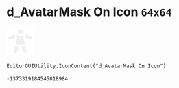 # d_AvatarMask On Icon `64x64`
<img src="/img/d_AvatarMask%20On%20Icon.png" width=64 height=64>

``` CSharp
EditorGUIUtility.IconContent("d_AvatarMask On Icon")
```
```
-1373319184545818984
```
